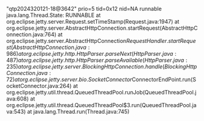 "qtp2024320121-18@3642" prio=5 tid=0x12 nid=NA runnable
  java.lang.Thread.State: RUNNABLE
	  at org.eclipse.jetty.server.Request.setTimeStamp(Request.java:1947)
	  at org.eclipse.jetty.server.AbstractHttpConnection.startRequest(AbstractHttpConnection.java:764)
	  at org.eclipse.jetty.server.AbstractHttpConnection$RequestHandler.startRequest(AbstractHttpConnection.java:986)
	  at org.eclipse.jetty.http.HttpParser.parseNext(HttpParser.java:487)
	  at org.eclipse.jetty.http.HttpParser.parseAvailable(HttpParser.java:235)
	  at org.eclipse.jetty.server.BlockingHttpConnection.handle(BlockingHttpConnection.java:72)
	  at org.eclipse.jetty.server.bio.SocketConnector$ConnectorEndPoint.run(SocketConnector.java:264)
	  at org.eclipse.jetty.util.thread.QueuedThreadPool.runJob(QueuedThreadPool.java:608)
	  at org.eclipse.jetty.util.thread.QueuedThreadPool$3.run(QueuedThreadPool.java:543)
	  at java.lang.Thread.run(Thread.java:745)